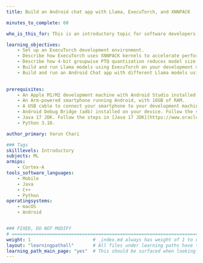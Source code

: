 ```yaml
---
title: Build an Android chat app with Llama, ExecuTorch, and XNNPACK 

minutes_to_complete: 60

who_is_this_for: This is an introductory topic for software developers interested in learning how to build an Android chat app with Llama, ExecuTorch, and XNNPACK.

learning_objectives: 
    - Set up an ExecuTorch development environment.
    - Describe how ExecuTorch uses XNNPACK kernels to accelerate performance on Arm-based platforms.
    - Describe how 4-bit groupwise PTQ quantization reduces model size without significantly sacrificing model accuracy.
    - Build and run Llama models using ExecuTorch on your development machine.
    - Build and run an Android Chat app with different Llama models using ExecuTorch on an Arm-based smartphone.
    

prerequisites:
    - An Apple M1/M2 development machine with Android Studio installed or a Linux machine with at least 16GB of RAM.
    - An Arm-powered smartphone running Android, with 16GB of RAM.
    - A USB cable to connect your smartphone to your development machine.
    - Android Debug Bridge (adb) installed on your device. Follow the steps in [adb](https://developer.android.com/tools/adb)  to install Android SDK Platform Tools. The adb tool is included in this package.
    - Java 17 JDK. Follow the steps in [Java 17 JDK](https://www.oracle.com/java/technologies/javase/jdk17-archive-downloads.html) to download and install JDK for host.
    - Python 3.10.

author_primary: Varun Chari

### Tags
skilllevels: Introductory
subjects: ML
armips:
    - Cortex-A
tools_software_languages:
    - Mobile
    - Java
    - C++
    - Python
operatingsystems:
    - macOS
    - Android


### FIXED, DO NOT MODIFY
# ================================================================================
weight: 1                       # _index.md always has weight of 1 to order correctly
layout: "learningpathall"       # All files under learning paths have this same wrapper
learning_path_main_page: "yes"  # This should be surfaced when looking for related content. Only set for _index.md of learning path content.
---
```

